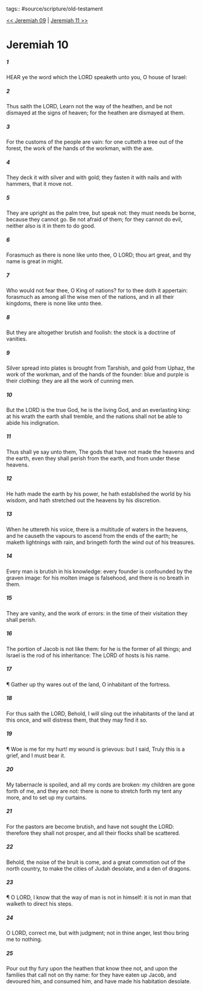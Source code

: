 tags:: #source/scripture/old-testament

[<< Jeremiah 09](old-testament/24_Jeremiah/Jeremiah_09.md) | [Jeremiah 11 >>](old-testament/24_Jeremiah/Jeremiah_11.md)

# Jeremiah 10

##### 1

HEAR ye the word which the LORD speaketh unto you, O house of Israel:

##### 2

Thus saith the LORD, Learn not the way of the heathen, and be not dismayed at the signs of heaven; for the heathen are dismayed at them.

##### 3

For the customs of the people are vain: for one cutteth a tree out of the forest, the work of the hands of the workman, with the axe.

##### 4

They deck it with silver and with gold; they fasten it with nails and with hammers, that it move not.

##### 5

They are upright as the palm tree, but speak not: they must needs be borne, because they cannot go. Be not afraid of them; for they cannot do evil, neither also is it in them to do good.

##### 6

Forasmuch as there is none like unto thee, O LORD; thou art great, and thy name is great in might.

##### 7

Who would not fear thee, O King of nations? for to thee doth it appertain: forasmuch as among all the wise men of the nations, and in all their kingdoms, there is none like unto thee.

##### 8

But they are altogether brutish and foolish: the stock is a doctrine of vanities.

##### 9

Silver spread into plates is brought from Tarshish, and gold from Uphaz, the work of the workman, and of the hands of the founder: blue and purple is their clothing: they are all the work of cunning men.

##### 10

But the LORD is the true God, he is the living God, and an everlasting king: at his wrath the earth shall tremble, and the nations shall not be able to abide his indignation.

##### 11

Thus shall ye say unto them, The gods that have not made the heavens and the earth, even they shall perish from the earth, and from under these heavens.

##### 12

He hath made the earth by his power, he hath established the world by his wisdom, and hath stretched out the heavens by his discretion.

##### 13

When he uttereth his voice, there is a multitude of waters in the heavens, and he causeth the vapours to ascend from the ends of the earth; he maketh lightnings with rain, and bringeth forth the wind out of his treasures.

##### 14

Every man is brutish in his knowledge: every founder is confounded by the graven image: for his molten image is falsehood, and there is no breath in them.

##### 15

They are vanity, and the work of errors: in the time of their visitation they shall perish.

##### 16

The portion of Jacob is not like them: for he is the former of all things; and Israel is the rod of his inheritance: The LORD of hosts is his name.

##### 17

¶ Gather up thy wares out of the land, O inhabitant of the fortress.

##### 18

For thus saith the LORD, Behold, I will sling out the inhabitants of the land at this once, and will distress them, that they may find it so.

##### 19

¶ Woe is me for my hurt! my wound is grievous: but I said, Truly this is a grief, and I must bear it.

##### 20

My tabernacle is spoiled, and all my cords are broken: my children are gone forth of me, and they are not: there is none to stretch forth my tent any more, and to set up my curtains.

##### 21

For the pastors are become brutish, and have not sought the LORD: therefore they shall not prosper, and all their flocks shall be scattered.

##### 22

Behold, the noise of the bruit is come, and a great commotion out of the north country, to make the cities of Judah desolate, and a den of dragons.

##### 23

¶ O LORD, I know that the way of man is not in himself: it is not in man that walketh to direct his steps.

##### 24

O LORD, correct me, but with judgment; not in thine anger, lest thou bring me to nothing.

##### 25

Pour out thy fury upon the heathen that know thee not, and upon the families that call not on thy name: for they have eaten up Jacob, and devoured him, and consumed him, and have made his habitation desolate.

